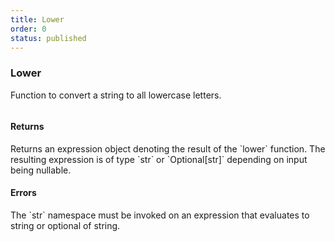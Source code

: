 ```yaml
---
title: Lower
order: 0
status: published
---
```


### Lower

Function to convert a string to all lowercase letters.

<pre snippet="api-reference/expressions/str#lower"
    status="success" message="Making a string lowercase">
</pre>

#### Returns
<Expandable type="Expr">
Returns an expression object denoting the result of the `lower` function.
The resulting expression is of type `str` or `Optional[str]` depending on
input being nullable.
</Expandable>


#### Errors
<Expandable title="Use of invalid types">
The `str` namespace must be invoked on an expression that evaluates to string
or optional of string. 
</Expandable>
